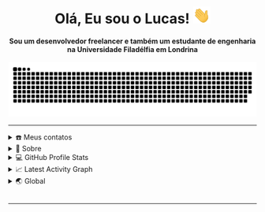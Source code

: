 <div align="center">
  
<h1 align="center">Olá, Eu sou o Lucas! <img width="35" src="https://github.com/1999AZZAR/1999AZZAR/blob/main/resources/img/waving.gif"> </h1>
  
<h4 align="center">Sou um desenvolvedor freelancer e também um estudante de engenharia na Universidade Filadélfia em Londrina
</div>

<div align="center">
  <a href="https://1999azzar.github.io/1999AZZAR/">
  <img  src="https://github.com/1999AZZAR/1999AZZAR/blob/main/resources/img/grid-snake.svg"
       alt="snake" /></a>
</div>

-----
<details>
  <summary>☎️ Meus contatos </summary>
<div>
  <samp>
    <h2 align="center">você pode entrar em contato comigo por:</h2>
    <p align="center">
      <br/>
      <a href="https://www.linkedin.com/in/lucaswaidmandeoliveira/" target="blank"><img align="center"                                                                          src="https://img.shields.io/badge/linkedin-%231DA1F2.svg?style=for-the-badge&logo=linkedin&logoColor=white"
         alt="linkedin lucas" height="30"/></a>
    </p>
    
    <p align="center">
  <a href="https://www.facebook.com/profile.php?id=100016063424524" target="blank"><img align="center"
     src="https://img.shields.io/badge/facebook-4267B2.svg?style=for-the-badge&logo=facebook&logoColor=white"
     alt="facebook lucas" height="30"/></a>
</p> 
  
 <p align="center">
  <a href="mailto:lucas.oliveira@edu.unifil.br" target="blank"><img align="center"
     src="https://img.shields.io/badge/gmail-EA4335.svg?style=for-the-badge&logo=gmail&logoColor=white"
     alt="email lucas" height="30"/></a>
 </p>
    
  <p align="center">
      <a href="https://instagram.com/oliveeiralucas" target="blank"><img align="center"
         src="https://img.shields.io/badge/instagram-%23E4405F.svg?style=for-the-badge&logo=Instagram&logoColor=white"
         alt="Instagram lucas" height="30"/></a>
    </p>
    
      <p align="center">
      <a href="https://instagram.com/oliveeiralucas" target="blank"><img align="center"
         src="https://img.shields.io/badge/instagram-%23E4405F.svg?style=for-the-badge&logo=Instagram&logoColor=white"
         alt="Instagram lucas" height="30"/></a>
    </p>
    
    <p align="center">
      <a href="https://wa.me/+554394133173" target="blank"><img align="center"
         src="https://img.shields.io/badge/whatsapp-4B7F1.svg?style=for-the-badge&logo=whatsapp&logoColor=white"
         alt="whatsapp lucas oliveira" height="30"/></a>
      <br>
    </p>
  </samp>
</div>
</details>

<details>
  <summary>🧮 Sobre</summary>
<div>
<samp>
<h2 align="center">About this Account</h2>
 <p align="center">
  <a href="github.com/1999AZZAR" target="blank"><img align="center" 
     src="https://komarev.com/ghpvc/?username=1999AZZAR&style=for-the-badge&label=PROFILE+VIEWS" height="25"
     alt="views count" /></a>
  <a href="https://1999azzar.github.io/1999AZZAR/"><img align="center" 
     src="https://img.shields.io/website?down_message=offline&style=for-the-badge&up_message=online&url=https%3A%2F%2F1999azzar.github.io%2F1999AZZAR%2F" height="25"
     alt="website" /></a>
  </p>
  <p align="center">
  <a href="https://www.codefactor.io/repository/github/1999azzar/1999azzar/overview/main"><img align="center"
     src="https://www.codefactor.io/repository/github/1999azzar/1999azzar/badge/main" height="25"
     alt="CodeFactor" /></a>
  <a href="github.com/1999AZZAR" target="blank"><img align="center" 
     src="https://github.com/1999AZZAR/1999AZZAR/actions/workflows/pages/pages-build-deployment/badge.svg" height="25"
     alt="page built"/></a>
  </p>
 <p align="center">
  <a href="github.com/1999AZZAR" target="blank"><img align="center" 
     src="https://img.shields.io/github/license/1999AZZAR/1999AZZAR?color=purple&style=for-the-badge" height="25"
     alt="lisense" /></a>
  <a href="github.com/1999AZZAR"><img align="center"
     src="https://forthebadge.com/images/badges/works-on-my-machine.svg" height="25"
     alt="work on my machine" /></a>
 </p>
 </samp>
</div>
</details>
  
<details> 
  <summary>💻 GitHub Profile Stats</summary>
  <div>
  <samp>
    <h2 align="center"> Github stats </h2>
      <br/>
    <details open>
  <summary><h3>Languages</h3></summary>
            <p align="center">
        <a href="https://github.com/1999AZZAR/">
          <img src="https://github-readme-stats.vercel.app/api/top-langs/?username=1999AZZAR&langs_count=6&theme=gruvbox&layout=compact&hide_border=true"
          alt="1999AZZAR :: overall Top Langs " /></a>
      </p>
        <p align="center">
          <a href="https://github.com/1999AZZAR/">
          <img width="45%" src="https://github-profile-summary-cards.vercel.app/api/cards/repos-per-language?username=1999azzar&theme=gruvbox&layout=compact&hide_border=true"
          alt="1999AZZAR :: Top Langs by repo" />
          <img width="45%" src="https://github-profile-summary-cards.vercel.app/api/cards/most-commit-language?username=1999azzar&theme=gruvbox&layout=compact&hide_border=true"
          alt="1999AZZAR :: Top Langs by commit" />
          </a>
        </p>
</details>
    <details open>
  <summary><h3>stasistic</h3></summary>
        <p align="center">
          <a href="https://github.com/1999AZZAR/">
          <img width="49.5%" src="https://github-readme-stats.vercel.app/api?username=1999AZZAR&show_icons=true&theme=gruvbox&hide_border=true" />
          <img width="49.5%" src="https://github-readme-streak-stats.herokuapp.com/?user=1999AZZAR&theme=gruvbox&hide_border=true" />
          </a>
       </p>
     <br>
     </samp>
  </div>    
</details>

<details>
  <summary>📈 Latest Activity Graph</summary>
  <samp>
  <br/>
  <h2 align="center"> latest contribution </h2>
<a href="https://github.com/ashutosh00710/github-readme-activity-graph">
  <img alt="azzar's Activity Graph" src="https://activity-graph.herokuapp.com/graph/?username=1999azzar&bg_color=000&color=fff&line=00E676&point=fff&hide_border=true" /></a>
<br/>
  </samp>
  </details>
  
<details>
  <summary>🌏 Global</summary>
  <br/>
      <p> Ainda estou pensando em algo legal para colocar aqui....<p>
  </div>
</details> 
<br/>
</details> 

-----
